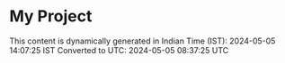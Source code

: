 # My Project

This content is dynamically generated in Indian Time (IST): 2024-05-05 14:07:25 IST
Converted to UTC: 2024-05-05 08:37:25 UTC
